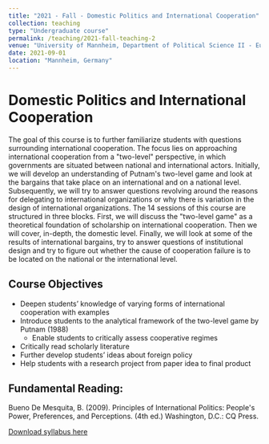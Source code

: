 ```yaml
---
title: "2021 - Fall - Domestic Politics and International Cooperation"
collection: teaching
type: "Undergraduate course"
permalink: /teaching/2021-fall-teaching-2
venue: "University of Mannheim, Department of Political Science II - European Politics"
date: 2021-09-01
location: "Mannheim, Germany"
---
```


# Domestic Politics and International Cooperation
The goal of this course is to further familiarize students with questions surrounding international cooperation. The focus lies on approaching international cooperation from a "two-level" perspective, in which governments are situated between national and international actors. Initially, we will develop an understanding of Putnam's two-level game and look at the bargains that take place on an international and on a national level. Subsequently, we will try to answer questions revolving around the reasons for delegating to international organizations or why there is variation in the design of international organizations. 
The 14 sessions of this course are structured in three blocks. First, we will discuss the "two-level game" as a theoretical foundation of scholarship on international cooperation. Then we will cover, in-depth, the domestic level. Finally, we will look at some of the results of international bargains, try to answer questions of institutional design and try to figure out whether the cause of cooperation failure is to be located on the national or the international level.

## Course Objectives
- Deepen students’ knowledge of varying forms of international cooperation with examples
- Introduce students to the analytical framework of the two-level game by Putnam (1988)
    - Enable students to critically assess cooperative regimes
- Critically read scholarly literature
- Further develop students’ ideas about foreign policy
- Help students with a research project from paper idea to final product

## Fundamental Reading:
Bueno De Mesquita, B. (2009). Principles of International Politics: People's Power, Preferences, and Perceptions. (4th ed.) Washington, D.C.: CQ Press.


[Download syllabus here](http://davidweyrauch.github.io/files/2021-fall-teaching-2.pdf)

